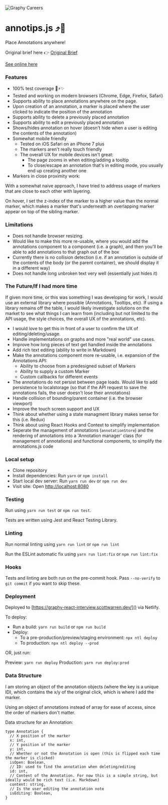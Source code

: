 ![Graphy Careers](https://graphy-static.ams3.cdn.digitaloceanspaces.com/careers-alt.png)

# annotips.js ⤴️🏏

Place Annotations anywhere!

Original brief here 👉 [Original Brief](README.original.md)

[See online here](https://graphy-react-interview.scottwarren.dev/)

### Features

* 100% test coverage 💯⚡️✨
* Tested and working on modern browsers (Chrome, Edge, Firefox, Safari)
* Supports ability to place annotations anywhere on the page.
* Upon creation of an annotation, a marker is placed where the user clicked to indicate the position of the annotation
* Supports ability to delete a previously placed annotation
* Supports ability to edit a previously placed annotation
* Shows/hides annotation on hover (doesn't hide when a user is editing the contents of the annotation)
* Somewhat mobile friendly
  * Tested on iOS Safari on an iPhone 7 plus
  * The markers aren't really touch friendly
  * The overall UX for mobile devices isn't great:
    * The page zooms in when editing/adding a tooltip
    * To close/escape an annotation that's in editing mode, you usually end up creating another one
* Markers in close proximity work:

With a somewhat naive approach, I have tried to address usage of markers that are close to each other with layering.

On hover, I set the z-index of the marker to a higher value than the normal marker, which makes a marker that's underneath
an overlapping marker appear on top of the sibling marker.

### Limitations

* Does not handle browser resizing.
* Would like to make this more re-usable, where you would add the annotations component to a component (i.e. a graph), and then you'll be able to add annotations to that graph out of the box
* Currently there is no collision detection (i.e. if an annotation is outside of the contents of the body (or the parent container), we should display it in a different way)
* Does not handle long unbroken text very well (essentially just hides it)

### The Future/If I had more time

If given more time, or this was something I was developing for work, I would use an external library where possible (Annotations, Tooltips, etc). If using a library remains off the table, I would likely investigate solutions on the market to see what things I can learn from (including but not limited to the API usage, the style choices, the overall UX of the annotations, etc).

* I would love to get this in front of a user to confirm the UX of editing/deleting/usage.
* Handle implementations on graphs and more "real world" use cases.
* Improve how long pieces of text get handled inside the annotations
* Add rich text editing (ability to write in Markdown)
* Make the annotations component more re-usable, i.e. expansion of the Annotations API:
  * Ability to choose from a predesigned subset of Markers
  * Ability to supply a custom Marker
  * Custom callbacks for different events
* The annotations do not persist between page loads. Would like to add persistence to localstorage (so that if the API request to save the annotations fails, the user doesn't lose their annotations)
* Handle collision of bounding/parent container (i.e. the browser viewport)
* Improve the touch screen support and UX
* Think about whether using a state managment library makes sense for this (i.e. Redux)
* Think about using React Hooks and Context to simplify implementation
* Seperate the management of annotations (`annotationStore`) and the rendering of annotations into a 'Annotation manager' class (for management of annotations) and functional components, to simplify the annotations.js code

### Local setup

* Clone repository
* Install dependencies: Run `yarn` or `npm install`
* Start local dev server: Run `yarn run dev` or `npm run dev`
* Visit site: Open [http://localhost:8080]()

### Testing

Run using `yarn run test` or `npm run test`.

Tests are written using Jest and React Testing Library.

### Linting

Run normal linting using `yarn run lint` or `npm run lint`

Run the ESLint automatic fix using `yarn run lint:fix` or `npm run lint:fix`

### Hooks

Tests and linting are both run on the pre-commit hook. Pass `--no-verify` to `git commit` if you want to skip these.

### Deployment

Deployed to [https://graphy-react-interview.scottwarren.dev/]() via Netlify.

To deploy:

* Run a build: `yarn run build` or `npm run build`
* Deploy:
  * To a pre-production/preview/staging environment: `npx ntl deploy`
  * To production: `npx ntl deploy --prod`

OR, just run:

Preview: `yarn run deploy`
Production: `yarn run deploy:prod`

### Data Structure

I am storing an object of the annotation objects (where the key is a unique ID), which contains the x/y of the original click, which is where I add the marker.

Using an object of annotations instead of array for ease of access, since the order of markers don't matter.

Data structure for an Annotation:

```
type Annotation {
  // X position of the marker
  x: int,
  // Y position of the marker
  y: int,
  // Whether or not the Annotation is open (this is flipped each time the marker is clicked)
  isOpen: Boolean,
  // ID: used to find the annotation when deleting/editing
  id: int,
  // Content of the Annotation. For now this is a simple string, but ideally would be rich text (i.e. Markdown)
  content: string,
  // Is the user editing the annotation note
  isEditing: Boolean,
}
```
